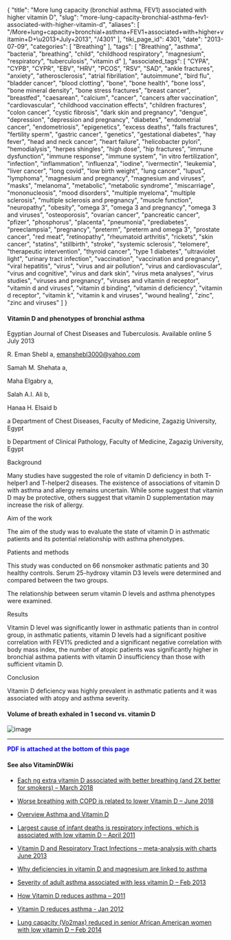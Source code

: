 {
    "title": "More lung capacity (bronchial asthma, FEV1) associated with higher vitamin D",
    "slug": "more-lung-capacity-bronchial-asthma-fev1-associated-with-higher-vitamin-d",
    "aliases": [
        "/More+lung+capacity+bronchial+asthma+FEV1+associated+with+higher+vitamin+D+\u2013+July+2013",
        "/4301"
    ],
    "tiki_page_id": 4301,
    "date": "2013-07-09",
    "categories": [
        "Breathing"
    ],
    "tags": [
        "Breathing",
        "asthma",
        "bacteria",
        "breathing",
        "child",
        "childhood respiratory",
        "magnesium",
        "respiratory",
        "tuberculosis",
        "vitamin d"
    ],
    "associated_tags": [
        "CYPA",
        "CYPB",
        "CYPR",
        "EBV",
        "HRV",
        "PCOS",
        "RSV",
        "SAD",
        "ankle fractures",
        "anxiety",
        "atherosclerosis",
        "atrial fibrillation",
        "autoimmune",
        "bird flu",
        "bladder cancer",
        "blood clotting",
        "bone",
        "bone health",
        "bone loss",
        "bone mineral density",
        "bone stress fractures",
        "breast cancer",
        "breastfed",
        "caesarean",
        "calcium",
        "cancer",
        "cancers after vaccination",
        "cardiovascular",
        "childhood vaccination effects",
        "children fractures",
        "colon cancer",
        "cystic fibrosis",
        "dark skin and pregnancy",
        "dengue",
        "depression",
        "depression and pregnancy",
        "diabetes",
        "endometrial cancer",
        "endometriosis",
        "epigenetics",
        "excess deaths",
        "falls fractures",
        "fertility sperm",
        "gastric cancer",
        "genetics",
        "gestational diabetes",
        "hay fever",
        "head and neck cancer",
        "heart failure",
        "helicobacter pylori",
        "hemodialysis",
        "herpes shingles",
        "high dose",
        "hip fractures",
        "immune dysfunction",
        "immune response",
        "immune system",
        "in vitro fertilization",
        "infection",
        "inflammation",
        "influenza",
        "iodine",
        "ivermectin",
        "leukemia",
        "liver cancer",
        "long covid",
        "low birth weight",
        "lung cancer",
        "lupus",
        "lymphoma",
        "magnesium and pregnancy",
        "magnesium and viruses",
        "masks",
        "melanoma",
        "metabolic",
        "metabolic syndrome",
        "miscarriage",
        "mononucleosis",
        "mood disorders",
        "multiple myeloma",
        "multiple sclerosis",
        "multiple sclerosis and pregnancy",
        "muscle function",
        "neuropathy",
        "obesity",
        "omega 3",
        "omega 3 and pregnancy",
        "omega 3 and viruses",
        "osteoporosis",
        "ovarian cancer",
        "pancreatic cancer",
        "pfizer",
        "phosphorus",
        "placenta",
        "pneumonia",
        "prediabetes",
        "preeclampsia",
        "pregnancy",
        "preterm",
        "preterm and omega 3",
        "prostate cancer",
        "red meat",
        "retinopathy",
        "rheumatoid arthritis",
        "rickets",
        "skin cancer",
        "statins",
        "stillbirth",
        "stroke",
        "systemic sclerosis",
        "telomere",
        "therapeutic intervention",
        "thyroid cancer",
        "type 1 diabetes",
        "ultraviolet light",
        "urinary tract infection",
        "vaccination",
        "vaccination and pregnancy",
        "viral hepatitis",
        "virus",
        "virus and air pollution",
        "virus and cardiovascular",
        "virus and cognitive",
        "virus and dark skin",
        "virus meta analyses",
        "virus studies",
        "viruses and pregnancy",
        "viruses and vitamin d receptor",
        "vitamin d and viruses",
        "vitamin d binding",
        "vitamin d deficiency",
        "vitamin d receptor",
        "vitamin k",
        "vitamin k and viruses",
        "wound healing",
        "zinc",
        "zinc and viruses"
    ]
}


#### Vitamin D and phenotypes of bronchial asthma

Egyptian Journal of Chest Diseases and Tuberculosis. Available online 5 July 2013

R. Eman Shebl a, emanshebl3000@yahoo.com

Samah M. Shehata a,

Maha Elgabry a,

Salah A.I. Ali b,

Hanaa H. Elsaid b

a Department of Chest Diseases, Faculty of Medicine, Zagazig University, Egypt

b Department of Clinical Pathology, Faculty of Medicine, Zagazig University, Egypt

Background

Many studies have suggested the role of vitamin D deficiency in both T-helper1 and T-helper2 diseases. The existence of associations of vitamin D with asthma and allergy remains uncertain. While some suggest that vitamin D may be protective, others suggest that vitamin D supplementation may increase the risk of allergy.

Aim of the work

The aim of the study was to evaluate the state of vitamin D in asthmatic patients and its potential relationship with asthma phenotypes.

Patients and methods

This study was conducted on 66 nonsmoker asthmatic patients and 30 healthy controls. Serum 25-hydroxy vitamin D3 levels were determined and compared between the two groups. 

The relationship between serum vitamin D levels and asthma phenotypes were examined.

Results

Vitamin D level was significantly lower in asthmatic patients than in control group, in asthmatic patients, vitamin D levels had a significant positive correlation with FEV1% predicted and a significant negative correlation with body mass index, the number of atopic patients was significantly higher in bronchial asthma patients with vitamin D insufficiency than those with sufficient vitamin D.

Conclusion

Vitamin D deficiency was highly prevalent in asthmatic patients and it was associated with atopy and asthma severity.

#### Volume of breath exhaled in 1 second vs. vitamin D

<img src="https://d378j1rmrlek7x.cloudfront.net/attachments/jpeg/volume-vs-vitamin-d.jpg" alt="image">

---

 **<span style="color:#00F;">PDF is attached at the bottom of this page</span>** 

#### See also VitaminDWiki

* [Each ng extra vitamin D associated with better breathing (and 2X better for smokers) – March 2018](/tags/each-ng-extra-vitamin-d-associated-with-better-breathing-and-2x-better-for-smokers-march-2018.html)

* [Worse breathing with COPD is related to lower Vitamin D – June 2018](/tags/worse-breathing-with-copd-is-related-to-lower-vitamin-d-june-2018.html)

* [Overview Asthma and Vitamin D](/tags/overview-asthma-and-vitamin-d.html)

* [Largest cause of infant deaths is respiratory infections, which is associated with low vitamin D – April 2011](/posts/largest-cause-of-infant-deaths-is-respiratory-infections-which-is-associated-with-low-vitamin-d)

* [Vitamin D and Respiratory Tract Infections – meta-analysis with charts June 2013](/posts/vitamin-d-and-respiratory-tract-infections-meta-analysis-with-charts)

* [Why deficiencies in vitamin D and magnesium are linked to asthma](/posts/why-deficiencies-in-vitamin-d-and-magnesium-are-linked-to-asthma)

* [Severity of adult asthma associated with less vitamin D – Feb 2013](/posts/severity-of-adult-asthma-associated-with-less-vitamin-d)

* [How Vitamin D reduces asthma – 2011](/posts/how-vitamin-d-reduces-asthma-2011)

* [Vitamin D reduces asthma - Jan 2012](/posts/vitamin-d-reduces-asthma)

* [Lung capacity (Vo2max) reduced in senior African American women with low vitamin D – Feb 2014](/posts/lung-capacity-vo2max-reduced-in-senior-african-american-women-with-low-vitamin-d)